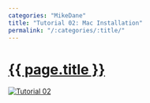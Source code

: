 ```yaml
---
categories: "MikeDane"
title: "Tutorial 02: Mac Installation"
permalink: "/:categories/:title/"
---
```


# [{{ page.title }}](https://youtu.be/WhrU9m82Wm8)

[![Tutorial 02](https://img.youtube.com/vi/WhrU9m82Wm8/0.jpg)](https://www.youtube.com/watch?v=WhrU9m82Wm8)

